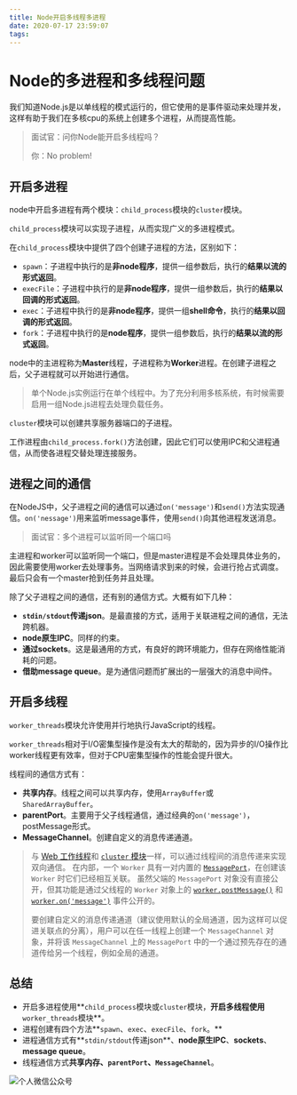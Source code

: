 ```yaml
---
title: Node开启多线程多进程
date: 2020-07-17 23:59:07
tags:
---
```


# Node的多进程和多线程问题

我们知道Node.js是以单线程的模式运行的，但它使用的是事件驱动来处理并发，这样有助于我们在多核cpu的系统上创建多个进程，从而提高性能。

> 面试官：问你Node能开启多线程吗？
>
> 你：No problem!

## 开启多进程

node中开启多进程有两个模块：`child_process`模块的`cluster`模块。

`child_process`模块可以实现子进程，从而实现广义的多进程模式。

在`child_process`模块中提供了四个创建子进程的方法，区别如下：

- `spawn`：子进程中执行的是**非node程序**，提供一组参数后，执行的**结果以流的形式返回**。
- `execFile`：子进程中执行的是**非node程序**，提供一组参数后，执行的**结果以回调的形式返回**。
- `exec`：子进程中执行的是**非node程序**，提供一组**shell命令**，执行的**结果以回调的形式返回**。
- `fork`：子进程中执行的是**node程序**，提供一组参数后，执行的**结果以流的形式返回**。

node中的主进程称为**Master**线程，子进程称为**Worker**进程。在创建子进程之后，父子进程就可以开始进行通信。

> 单个Node.js实例运行在单个线程中。为了充分利用多核系统，有时候需要启用一组Node.js进程去处理负载任务。

`cluster`模块可以创建共享服务器端口的子进程。

工作进程由`child_process.fork()`方法创建，因此它们可以使用IPC和父进程通信，从而使各进程交替处理连接服务。

## 进程之间的通信

在NodeJS中，父子进程之间的通信可以通过`on('message')`和`send()`方法实现通信。`on('nessage')`用来监听message事件，使用`send()`向其他进程发送消息。

> 面试官：多个进程可以监听同一个端口吗

主进程和worker可以监听同一个端口，但是master进程是不会处理具体业务的，因此需要使用worker去处理事务。当网络请求到来的时候，会进行抢占式调度。最后只会有一个master抢到任务并且处理。

除了父子进程之间的通信，还有别的通信方式。大概有如下几种：

- **`stdin/stdout`传递json**。是最直接的方式，适用于关联进程之间的通信，无法跨机器。
- **node原生IPC**。同样的约束。
- **通过sockets**。这是最通用的方式，有良好的跨环境能力，但存在网络性能消耗的问题。
- **借助message queue**。是为通信问题而扩展出的一层强大的消息中间件。

## 开启多线程

`worker_threads`模块允许使用并行地执行JavaScript的线程。

`worker_threads`相对于I/O密集型操作是没有太大的帮助的，因为异步的I/O操作比worker线程更有效率，但对于CPU密集型操作的性能会提升很大。

线程间的通信方式有：

- **共享内存**。线程之间可以共享内存，使用`ArrayBuffer`或`SharedArrayBuffer`。
- **parentPort**。主要用于父子线程通信，通过经典的`on('message')`，postMessage形式。
- **MessageChannel**。创建自定义的消息传递通道。

> 与 [Web 工作线程](http://nodejs.cn/s/skL7X7)和 [`cluster` 模块](http://nodejs.cn/s/4cbAVb)一样，可以通过线程间的消息传递来实现双向通信。 在内部，一个 `Worker` 具有一对内置的 [`MessagePort`](http://nodejs.cn/s/wt864Y)，在创建该 `Worker` 时它们已经相互关联。 虽然父端的 `MessagePort` 对象没有直接公开，但其功能是通过父线程的 `Worker` 对象上的 [`worker.postMessage()`](http://nodejs.cn/s/U2WeKZ) 和 [`worker.on('message')`](http://nodejs.cn/s/mF5JVx) 事件公开的。
>
> 要创建自定义的消息传递通道（建议使用默认的全局通道，因为这样可以促进关联点的分离），用户可以在任一线程上创建一个 `MessageChannel` 对象，并将该 `MessageChannel` 上的 `MessagePort` 中的一个通过预先存在的通道传给另一个线程，例如全局的通道。

## 总结

- 开启多进程使用**`child_process`模块或`cluster`模块，**开启多线程使用**`worker_threads`模块**。
- 进程创建有四个方法**`spawn`、`exec`、`execFile`、`fork`。**
- 进程通信方式有**`stdin/stdout`传递json**、**node原生IPC**、**sockets**、**message queue**。
- 线程通信方式**共享内存、`parentPort`、`MessageChannel`**。

![个人微信公众号](https://img-blog.csdnimg.cn/20200407111014270.jpg?x-oss-process=image/watermark,type_ZmFuZ3poZW5naGVpdGk,shadow_10,text_aHR0cHM6Ly9ibG9nLmNzZG4ubmV0L3FxXzQxOTA3ODA2,size_16,color_FFFFFF,t_70#pic_center)